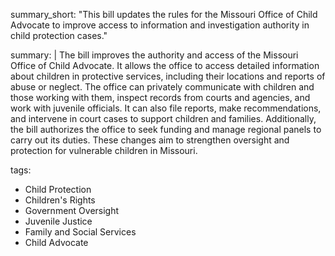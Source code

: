 summary_short: "This bill updates the rules for the Missouri Office of Child Advocate to improve access to information and investigation authority in child protection cases."

summary: |
  The bill improves the authority and access of the Missouri Office of Child Advocate. It allows the office to access detailed information about children in protective services, including their locations and reports of abuse or neglect. The office can privately communicate with children and those working with them, inspect records from courts and agencies, and work with juvenile officials. It can also file reports, make recommendations, and intervene in court cases to support children and families. Additionally, the bill authorizes the office to seek funding and manage regional panels to carry out its duties. These changes aim to strengthen oversight and protection for vulnerable children in Missouri.

tags:
  - Child Protection
  - Children's Rights
  - Government Oversight
  - Juvenile Justice
  - Family and Social Services
  - Child Advocate
